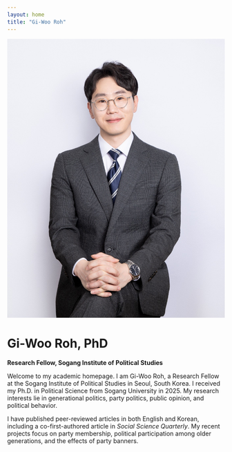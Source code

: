 ```yaml
---
layout: home
title: "Gi-Woo Roh"
---
```


![Profile Picture](/assets/images/profile.jpg)

# Gi-Woo Roh, PhD  
**Research Fellow, Sogang Institute of Political Studies**

Welcome to my academic homepage.
I am Gi-Woo Roh, a Research Fellow at the Sogang Institute of Political Studies in Seoul, South Korea. I received my Ph.D. in Political Science from Sogang University in 2025. My research interests lie in generational politics, party politics, public opinion, and political behavior.

I have published peer-reviewed articles in both English and Korean, including a co-first-authored article in *Social Science Quarterly*. My recent projects focus on party membership, political participation among older generations, and the effects of party banners.


